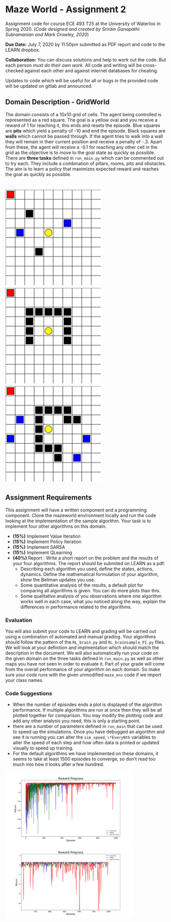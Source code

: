 # Maze World - Assignment 2
Assignment code for course ECE 493 T25 at the University of Waterloo in Spring 2020.
(*Code designed and created by Sriram Ganapathi Subramanian and Mark Crowley, 2020*)

**Due Date:** July 7, 2020 by 11:50pm submitted as PDF report and code to the LEARN dropbox.

**Collaboration:** You can discuss solutions and help to work out the code. But each person *must do their own work*. All code and writing will be cross-checked against each other and against internet databases for cheating. 

Updates to code which will be useful for all or bugs in the provided code will be updated on gitlab and announced.

## Domain Description - GridWorld
The domain consists of a 10x10 grid of cells. The agent being controlled is represented as a red square. The goal is a yellow oval and you receive a reward of 1 for reaching it, this ends and resets the episode.
Blue squares are **pits** which yield a penalty of -10 and end the episode. 
Black squares are **walls** which cannot be passed through. If the agent tries to walk into a wall they will remain in their current position and receive a penalty of -.3. Apart from these, the agent will receive a -0.1 for reaching any other cell in the grid as the objective is to move to the goal state as quickly as possible.
There are **three tasks** defined in `run_main.py` which can be commented out to try each. They include a combination of pillars, rooms, pits and obstacles. The aim is to learn a policy that maximizes expected reward and reaches the goal as quickly as possible.

# <img src="task1.png" width="300"/><img src="task2.png" width="300"/><img src="task3.png" width="300"/>

## Assignment Requirements

This assignment will have a written component and a programming component.
Clone the mazeworld environment locally and run the code looking at the implementation of the sample algorithm.
Your task is to implement four other algorithms on this domain.
- **(15%)** Implement Value Iteration
- **(15%)** Implement Policy Iteration
- **(15%)** Implement SARSA
- **(15%)** Implement QLearning
- **(40%)** Report : Write a short report on the problem and the results of your four algorithms. The report should be submited on LEARN as a pdf: 
    - Describing each algorithm you used, define the states, actions, dynamics. Define the mathematical formulation of your algorithm, show the Bellman updates you use.
    - Some quantitative analysis of the results, a default plot for comparing all algorithms is given. You can do more plots than this.
    - Some qualitative analysis of you observations where one algorithm works well in each case, what you noticed along the way, explain the differences in performance related to the algorithms.


### Evaluation
You will also submit your code to LEARN and grading will be carried out using a combination of automated and manual grading.
Your algorithms should follow the pattern of the `RL_brain.py` and `RL_brainsample_PI.py` files.
We will look at your definition and implmentation which should match the description in the document.
We will also automatically run your code on the given domain on the three tasks defined in `run_main.py` as well as other maps you have not seen in order to evaluate it. 
Part of your grade will come from the overall performance of your algorithm on each domain.
So make sure your code runs with the given unmodified `maze_env` code if we import your class names.


### Code Suggestions
- When the number of episodes ends a plot is displayed of the algorithm performance. If multiple algorithms are run at once then they will be all plotted together for comparison. You may modify the plotting code and add any other analysis you need, this is only a starting point.
- there are a number of parameters defined in `run_main` that can be used to speed up the simulations. Once you have debugged an algorithm and see it is running you can alter the `sim_speed`, `\*EveryNth` variables to alter the speed of each step and how often data is printed or updated visually to speed up training. 
- For the default algorithms we have implemented on these domains, it seems to take at least 1500 episodes to converge, so don't read too much into how it looks after a few hundred.

<img src="plot.png" width="400"/><img src="plotzoom.png" width="400"/>
